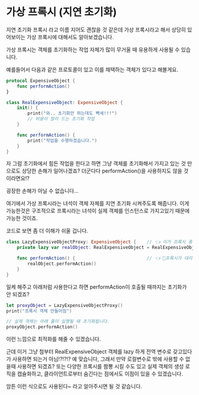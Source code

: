 # 가상 프록시 (지연 초기화)

지연 초기화 프록시 라고 이름 지어도 괜찮을 것 같은데 가상 프록시라고 해서 상당히 있어보이는 가상 프록시에 대해서도 알아보겠습니다.

가상 프록시는 객체를 초기화하는 작업 자체가 많이 무거울 때 유용하게 사용될 수 있습니다.

예를들어서 다음과 같은 프로토콜이 있고 이를 채택하는 객체가 있다고 해볼게요.

```Swift
protocol ExpensiveObject {
    func performAction()
}

class RealExpensiveObject: ExpensiveObject {
    init() {
        print("와.. 초기화만 하는데도 빡세!!!")
        // 비용이 많이 드는 초기화 작업
    }

    func performAction() {
        print("작업을 수행하겠습니다.")
    }
}

```

자 그럼 초기화에서 힘든 작업을 한다고 하면 그냥 객체를 초기화해서 가지고 있는 것 만으로도 상당한 손해가 일어나겠죠?
더군다다 performAction()을 사용하지도 않을 것 이라면요!?

굉장한 손해가 아닐 수 없습니다...

여기에서 가상 프록시라는 녀석이 객체 자체를 지연 초기화 시켜주도록 해줍니다.
이게 가능한것은 구조적으로 프록시라는 녀석이 실제 객체를 인스턴스로 가지고있기 때문에 가능한 것이죠.

코드로 보면 좀 더 이해가 쉬울 겁니다.

```Swift
class LazyExpensiveObjectProxy: ExpensiveObject {    // 👈 이거 프록시 종특
    private lazy var realObject: RealExpensiveObject = RealExpensiveObject()   // 👈 이거 프록시 종특 다만 가상 프록시는 실제 객체를 lazy 하게 가지고 있음

    func performAction() {                           // 👈 프록시가 대리 호출해주는 거임.
        realObject.performAction()
    }
}
```

일케 해주고 아래처럼 사용한다고 하면 performAction이 호출될 때까지는 초기화가 안 되겠죠?

```Swift
let proxyObject = LazyExpensiveObjectProxy()
print("프록시 객체 만들어짐")

// 실제 객체는 아래 줄이 실행될 때 초기화됩니다.
proxyObject.performAction()

```

이런 느낌으로 최적화를 해줄 수 있겠습니다.

근데 이거 그냥 첨부터 RealExpensiveObject 객체를 lazy 하게 전역 변수로 갖고있다가 사용하면 되는거 아님!?!?!?
예 맞습니다, 그래서 만약 로컬변수로 밖에 사용할 수 없을때 사용하면 되겠죠? 또는 다양한 프록시를 짬뽕 시킬 수도 있고 실제 객체의 생성 로직을 캡슐화하고, 클라이언트로부터 숨긴다는 점에서도 이점이 있을 수 있겠습니다.

암튼 이런 식으로도 사용된다~ 라고 알아주시면 될 것 같습니다.
